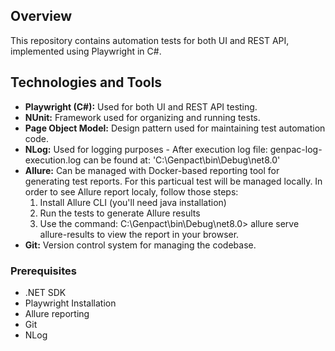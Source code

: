 ## Overview
This repository contains automation tests for both UI and REST API, implemented using Playwright in C#.

## Technologies and Tools
- **Playwright (C#):** Used for both UI and REST API testing.
- **NUnit:** Framework used for organizing and running tests.
- **Page Object Model:** Design pattern used for maintaining test automation code.
- **NLog:** Used for logging purposes - After execution log file: genpac-log-execution.log
            can be found at: 'C:\Genpact\bin\Debug\net8.0'
- **Allure:** Can be managed with Docker-based reporting tool for generating test reports.
              For this particual test will be managed locally. In order to see Allure report
              localy, follow those steps:
  1. Install Allure CLI (you'll need java installation)
  2. Run the tests to generate Allure results
  3. Use the command: C:\Genpact\bin\Debug\net8.0> allure serve allure-results to view the report in your browser.
- **Git:** Version control system for managing the codebase.


### Prerequisites
- .NET SDK
- Playwright Installation
- Allure reporting
- Git
- NLog

